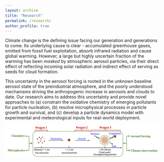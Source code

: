 ```yaml
---
layout: archive
title: "Research"
permalink: /research/
author_profile: true
---
```


Climate change is the defining issue facing our generation and generations to come. Its underlying cause is clear - accumulated greenhouse gases, emitted from fossil fuel exploitation, absorb infrared radiation and cause global warming. However, a large but highly uncertain fraction of the warming has been *masked* by atmospheric aerosol particles, via their direct effect of reflecting incoming solar radiation and indirect effect of serving as seeds for cloud formation. 

This uncertainty in the aerosol forcing is rooted in the unknown baseline aerosol state of the preindustrial atmosphere, and the poorly understood mechanisms driving the anthropogenic increase in aerosols and clouds to date. Our research aims to address this uncertainty and provide novel approaches to (a) constrain the oxidative chemistry of emerging pollutants for particle nucleation, (b) resolve microphysical processes in particle growth and survival, and (c) develop a particle dynamics model with experimental and meteorological inputs for real-world deployment.


<p align="center">
  <img src="/images/research/overview.png" alt="overview" width="800"/>
</p>


